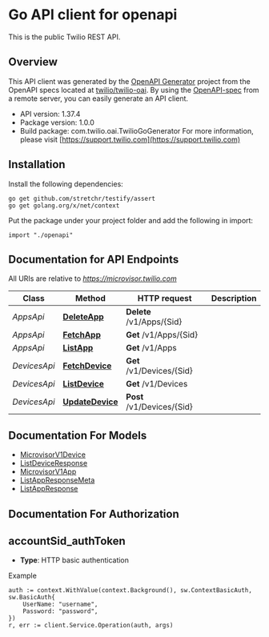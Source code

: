 # Go API client for openapi

This is the public Twilio REST API.

## Overview
This API client was generated by the [OpenAPI Generator](https://openapi-generator.tech) project from the OpenAPI specs located at [twilio/twilio-oai](https://github.com/twilio/twilio-oai/tree/main/spec).  By using the [OpenAPI-spec](https://www.openapis.org/) from a remote server, you can easily generate an API client.

- API version: 1.37.4
- Package version: 1.0.0
- Build package: com.twilio.oai.TwilioGoGenerator
For more information, please visit [https://support.twilio.com](https://support.twilio.com)

## Installation

Install the following dependencies:

```shell
go get github.com/stretchr/testify/assert
go get golang.org/x/net/context
```

Put the package under your project folder and add the following in import:

```golang
import "./openapi"
```

## Documentation for API Endpoints

All URIs are relative to *https://microvisor.twilio.com*

Class | Method | HTTP request | Description
------------ | ------------- | ------------- | -------------
*AppsApi* | [**DeleteApp**](docs/AppsApi.md#deleteapp) | **Delete** /v1/Apps/{Sid} | 
*AppsApi* | [**FetchApp**](docs/AppsApi.md#fetchapp) | **Get** /v1/Apps/{Sid} | 
*AppsApi* | [**ListApp**](docs/AppsApi.md#listapp) | **Get** /v1/Apps | 
*DevicesApi* | [**FetchDevice**](docs/DevicesApi.md#fetchdevice) | **Get** /v1/Devices/{Sid} | 
*DevicesApi* | [**ListDevice**](docs/DevicesApi.md#listdevice) | **Get** /v1/Devices | 
*DevicesApi* | [**UpdateDevice**](docs/DevicesApi.md#updatedevice) | **Post** /v1/Devices/{Sid} | 


## Documentation For Models

 - [MicrovisorV1Device](docs/MicrovisorV1Device.md)
 - [ListDeviceResponse](docs/ListDeviceResponse.md)
 - [MicrovisorV1App](docs/MicrovisorV1App.md)
 - [ListAppResponseMeta](docs/ListAppResponseMeta.md)
 - [ListAppResponse](docs/ListAppResponse.md)


## Documentation For Authorization



## accountSid_authToken

- **Type**: HTTP basic authentication

Example

```golang
auth := context.WithValue(context.Background(), sw.ContextBasicAuth, sw.BasicAuth{
    UserName: "username",
    Password: "password",
})
r, err := client.Service.Operation(auth, args)
```

